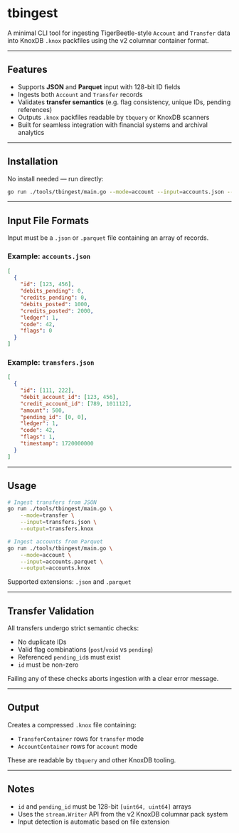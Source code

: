 # tbingest

A minimal CLI tool for ingesting TigerBeetle-style `Account` and `Transfer` data into KnoxDB `.knox` packfiles using the v2 columnar container format.

---

## Features

- Supports **JSON** and **Parquet** input with 128-bit ID fields
- Ingests both `Account` and `Transfer` records
- Validates **transfer semantics** (e.g. flag consistency, unique IDs, pending references)
- Outputs `.knox` packfiles readable by `tbquery` or KnoxDB scanners
- Built for seamless integration with financial systems and archival analytics

---

## Installation

No install needed — run directly:

```bash
go run ./tools/tbingest/main.go --mode=account --input=accounts.json --output=accounts.knox
````

---

## Input File Formats

Input must be a `.json` or `.parquet` file containing an array of records.

### Example: `accounts.json`

```json
[
  {
    "id": [123, 456],
    "debits_pending": 0,
    "credits_pending": 0,
    "debits_posted": 1000,
    "credits_posted": 2000,
    "ledger": 1,
    "code": 42,
    "flags": 0
  }
]
```

### Example: `transfers.json`

```json
[
  {
    "id": [111, 222],
    "debit_account_id": [123, 456],
    "credit_account_id": [789, 101112],
    "amount": 500,
    "pending_id": [0, 0],
    "ledger": 1,
    "code": 42,
    "flags": 1,
    "timestamp": 1720000000
  }
]
```

---

## Usage

```bash
# Ingest transfers from JSON
go run ./tools/tbingest/main.go \
    --mode=transfer \
    --input=transfers.json \
    --output=transfers.knox

# Ingest accounts from Parquet
go run ./tools/tbingest/main.go \
    --mode=account \
    --input=accounts.parquet \
    --output=accounts.knox
```

Supported extensions: `.json` and `.parquet`

---

## Transfer Validation

All transfers undergo strict semantic checks:

* No duplicate IDs
* Valid flag combinations (`post`/`void` vs `pending`)
* Referenced `pending_id`s must exist
* `id` must be non-zero

Failing any of these checks aborts ingestion with a clear error message.

---

## Output

Creates a compressed `.knox` file containing:

* `TransferContainer` rows for `transfer` mode
* `AccountContainer` rows for `account` mode

These are readable by `tbquery` and other KnoxDB tooling.

---

## Notes

* `id` and `pending_id` must be 128-bit `[uint64, uint64]` arrays
* Uses the `stream.Writer` API from the v2 KnoxDB columnar pack system
* Input detection is automatic based on file extension